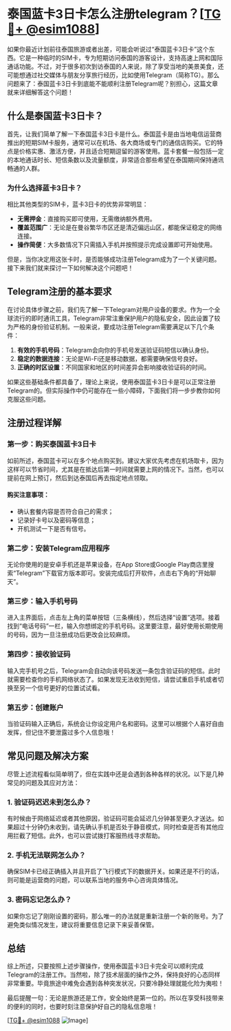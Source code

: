 # 泰国蓝卡3日卡怎么注册telegram？[[TG💪+ @esim1088](https://t.me/s/esim1088)]

如果你最近计划前往泰国旅游或者出差，可能会听说过“泰国蓝卡3日卡”这个东西。它是一种临时的SIM卡，专为短期访问泰国的游客设计，支持高速上网和国际通话功能。不过，对于很多初次到访泰国的人来说，除了享受当地的美景美食，还可能想通过社交媒体与朋友分享旅行经历，比如使用Telegram（简称TG）。那么问题来了：泰国蓝卡3日卡到底能不能顺利注册Telegram呢？别担心，这篇文章就来详细解答这个问题！

## 什么是泰国蓝卡3日卡？

首先，让我们简单了解一下泰国蓝卡3日卡是什么。泰国蓝卡是由当地电信运营商推出的短期SIM卡服务，通常可以在机场、各大商场或专门的通信店购买。它的特点是价格实惠、激活方便，并且适合短期逗留的游客使用。蓝卡套餐一般包括一定的本地通话时长、短信条数以及流量额度，非常适合那些希望在泰国期间保持通讯畅通的人群。

### 为什么选择蓝卡3日卡？

相比其他类型的SIM卡，蓝卡3日卡的优势非常明显：
- **无需押金**：直接购买即可使用，无需缴纳额外费用。
- **覆盖范围广**：无论是在曼谷繁华市区还是清迈偏远山区，都能保证稳定的网络连接。
- **操作简便**：大多数情况下只需插入手机并按照提示完成设置即可开始使用。

但是，当你决定用这张卡时，是否能够成功注册Telegram成为了一个关键问题。接下来我们就来探讨一下如何解决这个问题吧！

## Telegram注册的基本要求

在讨论具体步骤之前，我们先了解一下Telegram对用户设备的要求。作为一个全球流行的即时通讯工具，Telegram非常注重保护用户的隐私安全，因此设置了较为严格的身份验证机制。一般来说，要成功注册Telegram需要满足以下几个条件：

1. **有效的手机号码**：Telegram会向你的手机号发送验证码短信以确认身份。
2. **稳定的数据连接**：无论是Wi-Fi还是移动数据，都需要确保信号良好。
3. **正确的时区设置**：不同国家和地区的时间差异会影响接收验证码的时间。

如果这些基础条件都具备了，理论上来说，使用泰国蓝卡3日卡是可以正常注册Telegram的。但实际操作中仍可能存在一些小障碍，下面我们将一步步教你如何克服这些问题。

## 注册过程详解

### 第一步：购买泰国蓝卡3日卡

如前所述，泰国蓝卡可以在多个地点购买到。建议大家优先考虑在机场取卡，因为这样可以节省时间，尤其是在抵达后第一时间就需要上网的情况下。当然，也可以提前在网上预订，然后到达泰国后再去指定地点领取。

#### 购买注意事项：
- 确认套餐内容是否符合自己的需求；
- 记录好卡号以及密码等信息；
- 开机测试一下是否有信号。

### 第二步：安装Telegram应用程序

无论你使用的是安卓手机还是苹果设备，在App Store或Google Play商店里搜索“Telegram”下载官方版本即可。安装完成后打开软件，点击右下角的“开始聊天”。

### 第三步：输入手机号码

进入主界面后，点击左上角的菜单按钮（三条横线），然后选择“设置”选项。接着找到“电话号码”一栏，输入你想绑定的手机号码。这里要注意，最好使用长期使用的号码，因为一旦注册成功后更改会比较麻烦。

### 第四步：接收验证码

输入完手机号之后，Telegram会自动向该号码发送一条包含验证码的短信。此时就需要检查你的手机网络状态了。如果发现无法收到短信，请尝试重启手机或者切换至另一个信号更好的位置试试看。

### 第五步：创建账户

当验证码输入正确后，系统会让你设定用户名和密码。这里可以根据个人喜好自由发挥，但记住不要泄露过多个人信息哦！

## 常见问题及解决方案

尽管上述流程看似简单明了，但在实践中还是会遇到各种各样的状况。以下是几种常见的问题及其应对方法：

### 1. 验证码迟迟未到怎么办？

有时候由于网络延迟或者其他原因，验证码可能会延迟几分钟甚至更久才送达。如果超过十分钟仍未收到，请先确认手机是否处于静音模式，同时检查是否有其他应用拦截了短信。此外，也可以尝试拨打客服热线寻求帮助。

### 2. 手机无法联网怎么办？

确保SIM卡已经正确插入并且开启了飞行模式下的数据开关。如果还是不行的话，则可能是运营商的问题，可以联系当地的服务中心咨询具体情况。

### 3. 密码忘记怎么办？

如果你忘记了刚刚设置的密码，那么唯一的办法就是重新注册一个新的账号。为了避免类似情况发生，建议将重要信息记录下来妥善保管。

## 总结

综上所述，只要按照上述步骤操作，使用泰国蓝卡3日卡完全可以顺利完成Telegram的注册工作。当然啦，除了技术层面的操作之外，保持良好的心态同样非常重要。毕竟旅途中难免会遇到各种突发状况，只要冷静处理就能化险为夷啦！

最后提醒一句：无论是旅游还是工作，安全始终是第一位的。所以在享受科技带来的便利的同时，也要时刻注意保护好自己的隐私信息哦！

[[TG💪+ @esim1088](https://t.me/s/esim1088) ![Image](https://i.postimg.cc/4NQfJmqS/Snipaste-2025-05-13-00-14-12.png)]